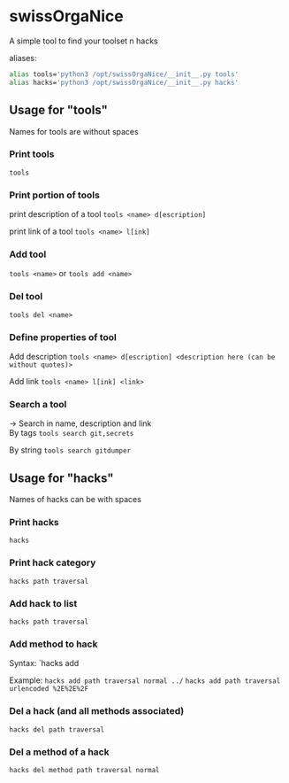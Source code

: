 # swissOrgaNice
A simple tool to find your toolset n hacks

aliases:
```bash
alias tools='python3 /opt/swissOrgaNice/__init__.py tools'
alias hacks='python3 /opt/swissOrgaNice/__init__.py hacks'
```

## Usage for "tools"

Names for tools are without spaces

### Print tools
`tools`

### Print portion of tools
print description of a tool
`tools <name> d[escription]`

print link of a tool
`tools <name> l[ink]`

### Add tool
`tools <name>`
or
`tools add <name>`

### Del tool
`tools del <name>`

### Define properties of tool
Add description
`tools <name> d[escription] <description here (can be without quotes)>`

Add link
`tools <name> l[ink] <link>`

### Search a tool
-> Search in name, description and link  
By tags
`tools search git,secrets`

By string
`tools search gitdumper`

## Usage for "hacks"

Names of hacks can be with spaces

### Print hacks
`hacks`

### Print hack category
`hacks path traversal`

### Add hack to list
`hacks path traversal`

### Add method to hack
Syntax:
`hacks add <hack category> <method name> <method content>

Example:
`hacks add path traversal normal ../`
`hacks add path traversal urlencoded %2E%2E%2F`

### Del a hack (and all methods associated)
`hacks del path traversal`

### Del a method of a hack 
`hacks del method path traversal normal`